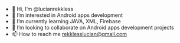- 👋 Hi, I’m @lucianrekkless
- 👀 I’m interested in Android apps development
- 🌱 I’m currently learning JAVA, XML, Firebase
- 💞️ I’m looking to collaborate on Android apps development projects
- 📫 How to reach me rekklesslucian@gmail.com

<!---
lucianrekkless/lucianrekkless is a ✨ special ✨ repository because its `README.md` (this file) appears on your GitHub profile.
You can click the Preview link to take a look at your changes.
--->

